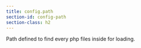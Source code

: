 ```yaml
---
title: config.path
section-id: config-path
section-class: h2
---
```


Path defined to find every php files inside for loading.